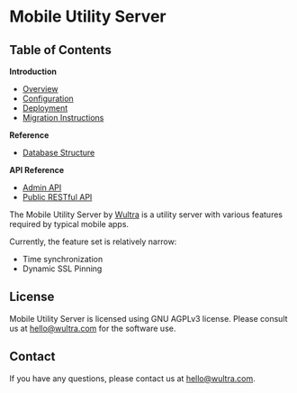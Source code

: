 # Mobile Utility Server

<!-- begin remove -->
## Table of Contents
**Introduction**

- [Overview](./Readme.md)
- [Configuration](./Configuration.md)
- [Deployment](./Deployment.md)
- [Migration Instructions](./Migration-Instructions.md)

**Reference**

- [Database Structure](./Database-Structure.md)

**API Reference**

- [Admin API](./API-Admin.md)
- [Public RESTful API](./Public-REST-API.md)

<!-- end -->

The Mobile Utility Server by [Wultra](https://wultra.com) is a utility server with various features required by typical mobile apps.

Currently, the feature set is relatively narrow:

- Time synchronization
- Dynamic SSL Pinning

## License

Mobile Utility Server is licensed using GNU AGPLv3 license. Please consult us at [hello@wultra.com](mailto:hello@wultra.com) for the software use.

## Contact

If you have any questions, please contact us at [hello@wultra.com](mailto:hello@wultra.com).
